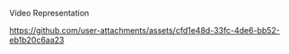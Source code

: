 Video Representation



https://github.com/user-attachments/assets/cfd1e48d-33fc-4de6-bb52-eb1b20c6aa23

